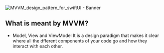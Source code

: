 
![MVVM_design_pattern_for_swiftUI - Banner](https://user-images.githubusercontent.com/112722460/192390065-3ebd92fa-b63b-4bf7-a3c4-99011d68413d.png)

## What is meant by MVVM?

- Model, View and ViewModel
It is a design paradigm that makes it clear where all the dfferent components of your code go and how they interact with each other.
